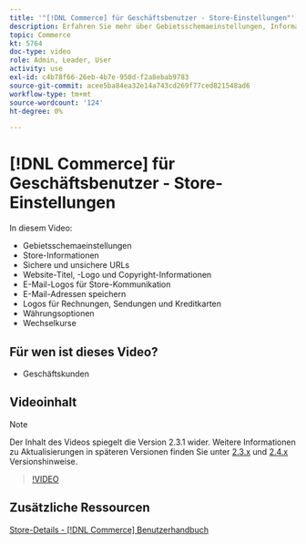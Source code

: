 ```yaml
---
title: '"[!DNL Commerce] für Geschäftsbenutzer - Store-Einstellungen"'
description: Erfahren Sie mehr über Gebietsschemaeinstellungen, Informationen speichern, sichere und unsichere URLs, Website-Titel, Logo, Copyright-Informationen, E-Mail-Logos für Kommunikation, E-Mail-Adressen speichern, Währungsoptionen und Währungsraten.
topic: Commerce
kt: 5764
doc-type: video
role: Admin, Leader, User
activity: use
exl-id: c4b78f66-26eb-4b7e-950d-f2a8ebab9783
source-git-commit: acee5ba84ea32e14a743cd269f77ced821548ad6
workflow-type: tm+mt
source-wordcount: '124'
ht-degree: 0%

---
```


# [!DNL Commerce] für Geschäftsbenutzer - Store-Einstellungen

In diesem Video:

- Gebietsschemaeinstellungen
- Store-Informationen
- Sichere und unsichere URLs
- Website-Titel, -Logo und Copyright-Informationen
- E-Mail-Logos für Store-Kommunikation
- E-Mail-Adressen speichern
- Logos für Rechnungen, Sendungen und Kreditkarten
- Währungsoptionen
- Wechselkurse

## Für wen ist dieses Video?

- Geschäftskunden

## Videoinhalt

>[!NOTE]
>
>Der Inhalt des Videos spiegelt die Version 2.3.1 wider. Weitere Informationen zu Aktualisierungen in späteren Versionen finden Sie unter [ 2.3.x](https://devdocs.magento.com/guides/v2.3/release-notes/bk-release-notes.html) und [2.4.x](https://devdocs.magento.com/guides/v2.4/release-notes/bk-release-notes.html) Versionshinweise.

>[!VIDEO](https://video.tv.adobe.com/v/35949?quality=12&learn=on)

## Zusätzliche Ressourcen

[Store-Details - [!DNL Commerce] Benutzerhandbuch](https://docs.magento.com/user-guide/stores/store-details.html)
